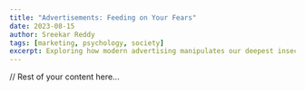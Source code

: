 ```yaml
---
title: "Advertisements: Feeding on Your Fears"
date: 2023-08-15
author: Sreekar Reddy
tags: [marketing, psychology, society]
excerpt: Exploring how modern advertising manipulates our deepest insecurities for profit.
---
```


// Rest of your content here...
